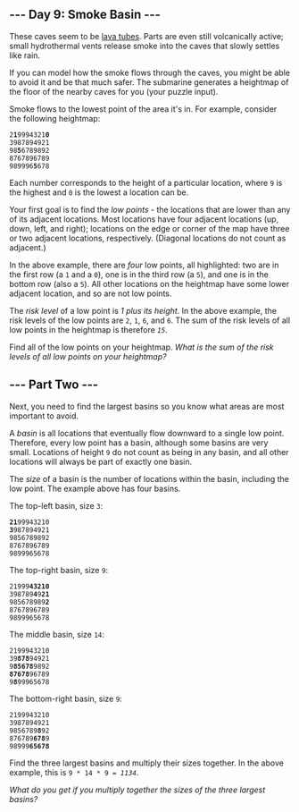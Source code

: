 <main>
<h2>--- Day 9: Smoke Basin ---</h2><p>These caves seem to be <a href="https://en.wikipedia.org/wiki/Lava_tube" target="_blank">lava tubes</a>. Parts are even still volcanically active; small hydrothermal vents release smoke into the caves that slowly <span title="This was originally going to be a puzzle about watersheds, but we're already under water.">settles like rain</span>.</p>
<p>If you can model how the smoke flows through the caves, you might be able to avoid it and be that much safer. The submarine generates a heightmap of the floor of the nearby caves for you (your puzzle input).</p>
<p>Smoke flows to the lowest point of the area it's in. For example, consider the following heightmap:</p>
<pre><code>2<b>1</b>9994321<b>0</b>
3987894921
98<b>5</b>6789892
8767896789
989996<b>5</b>678
</code></pre>
<p>Each number corresponds to the height of a particular location, where <code>9</code> is the highest and <code>0</code> is the lowest a location can be.</p>
<p>Your first goal is to find the <em>low points</em> - the locations that are lower than any of its adjacent locations. Most locations have four adjacent locations (up, down, left, and right); locations on the edge or corner of the map have three or two adjacent locations, respectively. (Diagonal locations do not count as adjacent.)</p>
<p>In the above example, there are <em>four</em> low points, all highlighted: two are in the first row (a <code>1</code> and a <code>0</code>), one is in the third row (a <code>5</code>), and one is in the bottom row (also a <code>5</code>). All other locations on the heightmap have some lower adjacent location, and so are not low points.</p>
<p>The <em>risk level</em> of a low point is <em>1 plus its height</em>. In the above example, the risk levels of the low points are <code>2</code>, <code>1</code>, <code>6</code>, and <code>6</code>. The sum of the risk levels of all low points in the heightmap is therefore <code><em>15</em></code>.</p>
<p>Find all of the low points on your heightmap. <em>What is the sum of the risk levels of all low points on your heightmap?</em></p>
</article>

<!--
<p>Your puzzle answer was <code>603</code>.</p><article class="day-desc">
-->

<h2 id="part2">--- Part Two ---</h2><p>Next, you need to find the largest basins so you know what areas are most important to avoid.</p>
<p>A <em>basin</em> is all locations that eventually flow downward to a single low point. Therefore, every low point has a basin, although some basins are very small. Locations of height <code>9</code> do not count as being in any basin, and all other locations will always be part of exactly one basin.</p>
<p>The <em>size</em> of a basin is the number of locations within the basin, including the low point. The example above has four basins.</p>
<p>The top-left basin, size <code>3</code>:</p>
<pre><code><b>21</b>99943210
<b>3</b>987894921
9856789892
8767896789
9899965678
</code></pre>
<p>The top-right basin, size <code>9</code>:</p>
<pre><code>21999<b>43210</b>
398789<b>4</b>9<b>21</b>
985678989<b>2</b>
8767896789
9899965678
</code></pre>
<p>The middle basin, size <code>14</code>:</p>
<pre><code>2199943210
39<b>878</b>94921
9<b>85678</b>9892
<b>87678</b>96789
9<b>8</b>99965678
</code></pre>
<p>The bottom-right basin, size <code>9</code>:</p>
<pre><code>2199943210
3987894921
9856789<b>8</b>92
876789<b>678</b>9
98999<b>65678</b>
</code></pre>
<p>Find the three largest basins and multiply their sizes together. In the above example, this is <code>9 * 14 * 9 = <em>1134</em></code>.</p>
<p><em>What do you get if you multiply together the sizes of the three largest basins?</em></p>
</article>

<!--
<p>Your puzzle answer was <code>786780</code>.</p><p class="day-success">Both parts of this puzzle are complete! They provide two gold stars: **</p>
<p>At this point, you should <a href="/2021">return to your Advent calendar</a> and try another puzzle.</p>
<p>If you still want to see it, you can <a href="9/input" target="_blank">get your puzzle input</a>.</p>
<p>You can also <span class="share">[Share<span class="share-content">on
  <a href="https://twitter.com/intent/tweet?text=I%27ve+completed+%22Smoke+Basin%22+%2D+Day+9+%2D+Advent+of+Code+2021&amp;url=https%3A%2F%2Fadventofcode%2Ecom%2F2021%2Fday%2F9&amp;related=ericwastl&amp;hashtags=AdventOfCode" target="_blank">Twitter</a>
  <a href="javascript:void(0);" onclick="var mastodon_instance=prompt('Mastodon Instance / Server Name?'); if(typeof mastodon_instance==='string' && mastodon_instance.length){this.href='https://'+mastodon_instance+'/share?text=I%27ve+completed+%22Smoke+Basin%22+%2D+Day+9+%2D+Advent+of+Code+2021+%23AdventOfCode+https%3A%2F%2Fadventofcode%2Ecom%2F2021%2Fday%2F9'}else{return false;}" target="_blank">Mastodon</a
></span>]</span> this puzzle.</p>
-->

</main>
